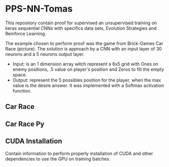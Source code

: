 # PPS-NN-Tomas

This repository contain proof for supervised an unsupervised training on keras sequential CNNs with specifics data sets, Evolution Strategies and Reinforce Learning.

The example chosen to perform proof was the game from Brick-Games Car Race (picture). The solution is approach by a CNN with an input layer of 30 neurons and a 5 neurons output layer.

* Input: is an 1 dimension array witch represent a 6x5 grid with Ones on enemy positions, .5 value on player's position and Zeros to fill the empty space.
* Output: represent the 5 possibles position for the player, when the max value is the desire answer. It was implemented with a Softmax activation function.


## Car Race



## Car Race Py



## CUDA Installation

Contain information to perform properly installation of CUDA and other dependencies to use the GPU on training batches.
